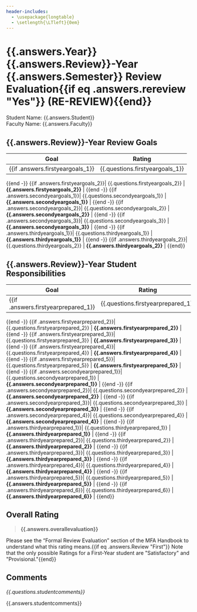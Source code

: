 ```yaml
---
header-includes: 
  - \usepackage{longtable}
  - \setlength{\LTleft}{0em}
---
```


# {{.answers.Year}} {{.answers.Review}}-Year {{.answers.Semester}} Review Evaluation{{if eq .answers.rereview "Yes"}} (RE-REVIEW){{end}}

Student Name: {{.answers.Student}}  
Faculty Name: {{.answers.Faculty}}  

## {{.answers.Review}}-Year Review Goals

| Goal | Rating |
| --------------------------------------------------------------------- | ---- |
{{if .answers.firstyeargoals_1}}| {{.questions.firstyeargoals_1}} | **{{.answers.firstyeargoals_1}}** |
{{end -}}
{{if .answers.firstyeargoals_2}}| {{.questions.firstyeargoals_2}} | **{{.answers.firstyeargoals_2}}** |
{{end -}}
{{if .answers.secondyeargoals_1}}| {{.questions.secondyeargoals_1}} | **{{.answers.secondyeargoals_1}}** |
{{end -}}
{{if .answers.secondyeargoals_2}}| {{.questions.secondyeargoals_2}} | **{{.answers.secondyeargoals_2}}** |
{{end -}}
{{if .answers.secondyeargoals_3}}| {{.questions.secondyeargoals_3}} | **{{.answers.secondyeargoals_3}}** |
{{end -}}
{{if .answers.thirdyeargoals_1}}| {{.questions.thirdyeargoals_1}} | **{{.answers.thirdyeargoals_1}}** |
{{end -}}
{{if .answers.thirdyeargoals_2}}| {{.questions.thirdyeargoals_2}} | **{{.answers.thirdyeargoals_2}}** |
{{end}}

## {{.answers.Review}}-Year Student Responsibilities

| Goal | Rating |
| --------------------------------------------------------------------- | ---- |
{{if .answers.firstyearprepared_1}}| {{.questions.firstyearprepared_1}} | **{{.answers.firstyearprepared_1}}** |
{{end -}}
{{if .answers.firstyearprepared_2}}| {{.questions.firstyearprepared_2}} | **{{.answers.firstyearprepared_2}}** |
{{end -}}
{{if .answers.firstyearprepared_3}}| {{.questions.firstyearprepared_3}} | **{{.answers.firstyearprepared_3}}** |
{{end -}}
{{if .answers.firstyearprepared_4}}| {{.questions.firstyearprepared_4}} | **{{.answers.firstyearprepared_4}}** |
{{end -}}
{{if .answers.firstyearprepared_5}}| {{.questions.firstyearprepared_5}} | **{{.answers.firstyearprepared_5}}** |
{{end -}}
{{if .answers.secondyearprepared_1}}| {{.questions.secondyearprepared_1}} | **{{.answers.secondyearprepared_1}}** |
{{end -}}
{{if .answers.secondyearprepared_2}}| {{.questions.secondyearprepared_2}} | **{{.answers.secondyearprepared_2}}** |
{{end -}}
{{if .answers.secondyearprepared_3}}| {{.questions.secondyearprepared_3}} | **{{.answers.secondyearprepared_3}}** |
{{end -}}
{{if .answers.secondyearprepared_4}}| {{.questions.secondyearprepared_4}} | **{{.answers.secondyearprepared_4}}** |
{{end -}}
{{if .answers.thirdyearprepared_1}}| {{.questions.thirdyearprepared_1}} | **{{.answers.thirdyearprepared_1}}** |
{{end -}}
{{if .answers.thirdyearprepared_2}}| {{.questions.thirdyearprepared_2}} | **{{.answers.thirdyearprepared_2}}** |
{{end -}}
{{if .answers.thirdyearprepared_3}}| {{.questions.thirdyearprepared_3}} | **{{.answers.thirdyearprepared_3}}** |
{{end -}}
{{if .answers.thirdyearprepared_4}}| {{.questions.thirdyearprepared_4}} | **{{.answers.thirdyearprepared_4}}** |
{{end -}}
{{if .answers.thirdyearprepared_5}}| {{.questions.thirdyearprepared_5}} | **{{.answers.thirdyearprepared_5}}** |
{{end -}}
{{if .answers.thirdyearprepared_6}}| {{.questions.thirdyearprepared_6}} | **{{.answers.thirdyearprepared_6}}** |
{{end}}

## Overall Rating

> **{{.answers.overallevaluation}}**

Please see the “Formal Review Evaluation” section of the MFA Handbook to understand what this rating means.{{if eq .answers.Review "First"}} Note that the only possible Ratings for a First-Year student are "Satisfactory" and "Provisional."{{end}}

## Comments

*{{.questions.studentcomments}}*

{{.answers.studentcomments}}
